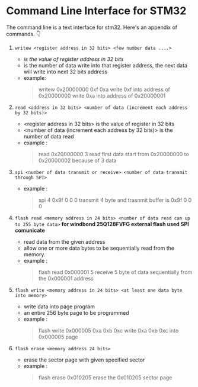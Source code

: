 # Command Line Interface for STM32

The command line is a text interface for stm32.
Here's an appendix of commands. :point_down:

1. `writew <register address in 32 bits> <few number data ....>` 
    - <address in 32 bits> is the value of register address in 32 bits 
    - <data> is the number of data write into that register address, the next data will write into next 32 bits address 
    - example:
      > writew 0x20000000 0xf 0xa 
      > write 0xf into address of 0x20000000
      > write 0xa into address of 0x20000001
      
2. `read <address in 32 bits> <number of data (increment each address by 32 bits)>`
    - <register address in 32 bits> is the value of register in 32 bits
    - <number of data (increment each address by 32 bits)> is the number of data read
    - example :
      > read 0x20000000 3
      > read first data start from 0x20000000 to 0x20000002 because of 3 data
      
 3. `spi <number of data transmit or receive> <number of data transmit through SPI>`
    - example :
      > spi 4 0x9f 0 0 0
      > transmit 4 byte and trasnmit buffer is 0x9f 0 0 0
  
4.  `flash read <memory address in 24 bits> <number of data read can up to 255 byte data>` **for windbond 25Q128FVFG external flash used SPI comunicate**
      - read data from the given address 
      - allow one or more data bytes to be sequentially read from the memory.
      - example :
        > flash read 0x000001 5
        > receive 5 byte of data sequentially from the 0x000001 address

5.  `flash write <memory address in 24 bits> <at least one data byte into memory>`
      - write data into page program 
      - an entire 256 byte page to be programmed
      - example :
        > flash write 0x000005 0xa 0xb 0xc
        > write 0xa 0xb 0xc into 0x000005 page

6.  `flash erase <memory address 24 bits>`      
      - erase the sector page with given specified sector
      - example :
        > flash erase 0x010205
        > erase the 0x010205 sector page
